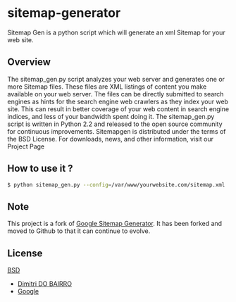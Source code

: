 # sitemap-generator

Sitemap Gen is a python script which will generate an xml Sitemap for your web site.

## Overview

The sitemap_gen.py script analyzes your web server and generates one or more Sitemap files. These files are XML listings of content you make available on your web server. The files can be directly submitted to search engines as hints for the search engine web crawlers as they index your web site. This can result in better coverage of your web content in search engine indices, and less of your bandwidth spent doing it.
The sitemap_gen.py script is written in Python 2.2 and released to the open source community for continuous improvements.
Sitemapgen is distributed under the terms of the BSD License.
For downloads, news, and other information, visit our Project Page

## How to use it ?

```bash
$ python sitemap_gen.py --config=/var/www/yourwebsite.com/sitemap.xml
```

## Note

This project is a fork of [Google Sitemap Generator](http://goog-sitemapgen.sourceforge.net/).
It has been forked and moved to Github to that it can continue to evolve.

## License

[BSD](https://github.com/rimiti/keldoc-js-sdk/blob/master/LICENSE)

- [Dimitri DO BAIRRO](https://github.com/rimiti)
- [Google](opensource@google.com)

